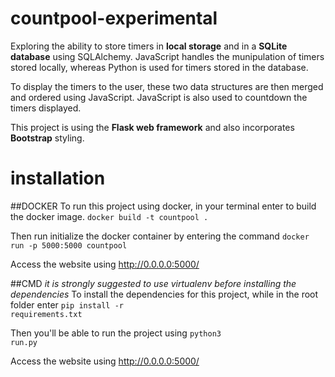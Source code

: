 # countpool-experimental

Exploring the ability to store timers in **local storage** and in a **SQLite database** using SQLAlchemy.
JavaScript handles the munipulation of timers stored locally, whereas Python is used for timers stored in the database.

To display the timers to the user, these two data structures are then merged and ordered using JavaScript.
JavaScript is also used to countdown the timers displayed.

This project is using the **Flask web framework** and also incorporates **Bootstrap** styling.


# installation


##DOCKER
To run this project using docker, in your terminal enter to build the docker image.
<code>docker build -t countpool .</code>

Then run initialize the docker container by entering the command
<code>docker run -p 5000:5000 countpool</code>

Access the website using http://0.0.0.0:5000/


##CMD
*it is strongly suggested to use virtualenv before installing the dependencies*
To install the dependencies for this project, while in the root folder enter
<code>pip install -r requirements.txt</code>

Then you'll be able to run the project using
<code>python3 run.py</code>

Access the website using http://0.0.0.0:5000/
